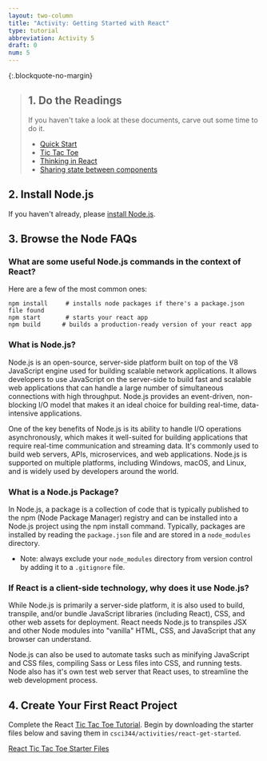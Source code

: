 ```yaml
---
layout: two-column
title: "Activity: Getting Started with React"
type: tutorial
abbreviation: Activity 5
draft: 0
num: 5
---
```


{:.blockquote-no-margin}
> ## 1. Do the Readings
> If you haven't take a look at these documents, carve out some time to do it.
> * <a href="https://beta.reactjs.org/learn" target="_blank">Quick Start</a>
> * <a href="https://beta.reactjs.org/learn/tutorial-tic-tac-toe" target="_blank">Tic Tac Toe</a>
> * <a href="https://beta.reactjs.org/learn/thinking-in-react" target="_blank">Thinking in React</a>
> * <a href="https://beta.reactjs.org/learn/sharing-state-between-components" target="_blank">Sharing state between components</a>

## 2. Install Node.js
If you haven't already, please <a href="https://nodejs.org/en/download/">install Node.js</a>.

## 3. Browse the Node FAQs

### What are some useful Node.js commands in the context of React?
Here are a few of the most common ones:

```shell
npm install     # installs node packages if there's a package.json file found
npm start       # starts your react app
npm build      # builds a production-ready version of your react app
```

### What is Node.js?
Node.js is an open-source, server-side platform built on top of the V8 JavaScript engine used for building scalable network applications. It allows developers to use JavaScript on the server-side to build fast and scalable web applications that can handle a large number of simultaneous connections with high throughput. Node.js provides an event-driven, non-blocking I/O model that makes it an ideal choice for building real-time, data-intensive applications.

One of the key benefits of Node.js is its ability to handle I/O operations asynchronously, which makes it well-suited for building applications that require real-time communication and streaming data. It's commonly used to build web servers, APIs, microservices, and web applications. Node.js is supported on multiple platforms, including Windows, macOS, and Linux, and is widely used by developers around the world.

### What is a Node.js Package?
In Node.js, a package is a collection of code that is typically published to the npm (Node Package Manager) registry and can be installed into a Node.js project using the npm install command. Typically, packages are installed by reading the `package.json` file and are stored in a `node_modules` directory.
* Note: always exclude your `node_modules` directory from version control by adding it to a `.gitignore` file.

### If React is a client-side technology, why does it use Node.js?
While Node.js is primarily a server-side platform, it is also used to build, transpile, and/or bundle JavaScript libraries (including React), CSS, and other web assets for deployment. React needs Node.js to transpiles JSX and other Node modules into "vanilla" HTML, CSS, and JavaScript that any browser can understand. 

Node.js can also be used to automate tasks such as minifying JavaScript and CSS files, compiling Sass or Less files into CSS, and running tests. Node also has it's own test web server that React uses, to streamline the web development process.

## 4. Create Your First React Project
Complete the React <a href="https://beta.reactjs.org/learn/tutorial-tic-tac-toe" target="_blank">Tic Tac Toe Tutorial</a>. Begin by downloading the starter files below and saving them in `csci344/activities/react-get-started`.

<a href="/fall2024/course-files/activities/react-get-started.zip" class="nu-button">React Tic Tac Toe Starter Files <i class="fas fa-download"></i></a>








